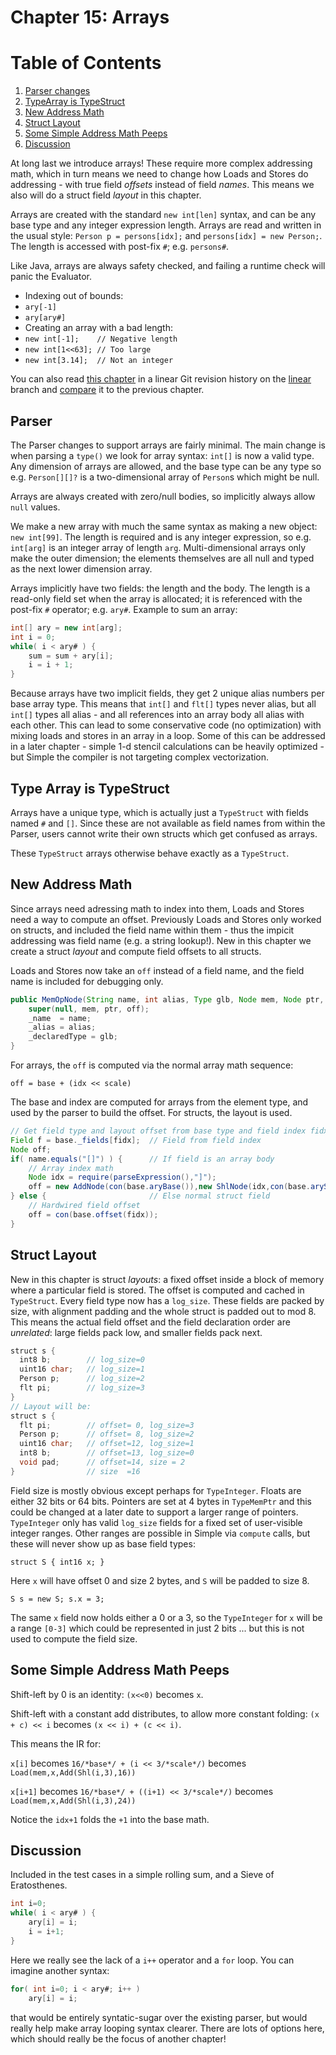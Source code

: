 # Chapter 15: Arrays

# Table of Contents

1. [Parser changes](#parser)
2. [TypeArray is TypeStruct](#type-array-is-typestruct)
4. [New Address Math](#new-address-math)
5. [Struct Layout](#struct-layout)
6. [Some Simple Address Math Peeps](#some-simple-address-math-peeps)
7. [Discussion](#discussion)


At long last we introduce arrays!  These require more complex addressing math,
which in turn means we need to change how Loads and Stores do addressing - 
with true field *offsets* instead of field *names*.  This means we also 
will do a struct field *layout* in this chapter.

Arrays are created with the standard `new int[len]` syntax, and can be any base
type and any integer expression length.  Arrays are read and written in the usual
style: `Person p = persons[idx];` and `persons[idx] = new Person;`. The length
is accessed with post-fix `#`; e.g. `persons#`.

Like Java, arrays are always safety checked, and failing a runtime check
will panic the Evaluator.

- Indexing out of bounds:
- `ary[-1]`
- `ary[ary#]`
- Creating an array with a bad length:
- `new int[-1];    // Negative length`
- `new int[1<<63]; // Too large`
- `new int[3.14];  // Not an integer`
 
You can also read [this chapter](https://github.com/SeaOfNodes/Simple/tree/linear-chapter15) in a linear Git revision history on the [linear](https://github.com/SeaOfNodes/Simple/tree/linear) branch and [compare](https://github.com/SeaOfNodes/Simple/compare/linear-chapter14...linear-chapter15) it to the previous chapter.

## Parser

The Parser changes to support arrays are fairly minimal.  The main change is
when parsing a `type()` we look for array syntax: `int[]` is now a valid type.
Any dimension of arrays are allowed, and the base type can be any type so
e.g. `Person[][]?` is a two-dimensional array of `Person`s which might be null.

Arrays are always created with zero/null bodies, so implicitly always allow
`null` values.

We make a new array with much the same syntax as making a new object: `new
int[99]`.  The length is required and is any integer expression, so
e.g. `int[arg]` is an integer array of length `arg`.  Multi-dimensional arrays
only make the outer dimension; the elements themselves are all null and typed
as the next lower dimension array.

Arrays implicitly have two fields: the length and the body.  The length is a
read-only field set when the array is allocated; it is referenced with the
post-fix `#` operator; e.g. `ary#`.  Example to sum an array:

```java
int[] ary = new int[arg];
int i = 0;
while( i < ary# ) { 
    sum = sum + ary[i]; 
    i = i + 1; 
}
```

Because arrays have two implicit fields, they get 2 unique alias numbers per
base array type.  This means that `int[]` and `flt[]` types never alias, but
all `int[]` types all alias - and all references into an array body all alias
with each other.  This can lead to some conservative code (no optimization)
with mixing loads and stores in an array in a loop.  Some of this can be
addressed in a later chapter - simple 1-d stencil calculations can be heavily
optimized - but Simple the compiler is not targeting complex vectorization.


## Type Array is TypeStruct

Arrays have a unique type, which is actually just a `TypeStruct` with fields
named `#` and `[]`.  Since these are not available as field names from within
the Parser, users cannot write their own structs which get confused as arrays.

These `TypeStruct` arrays otherwise behave exactly as a `TypeStruct`.


## New Address Math

Since arrays need adressing math to index into them, Loads and Stores need a
way to compute an offset.  Previously Loads and Stores only worked on structs,
and included the field name within them - thus the impicit addressing was field
name (e.g. a string lookup!).  New in this chapter we create a struct *layout*
and compute field offsets to all structs.

Loads and Stores now take an `off` instead of a field name, and the field
name is included for debugging only.  

```java
public MemOpNode(String name, int alias, Type glb, Node mem, Node ptr, Node off) {
    super(null, mem, ptr, off);
    _name  = name;
    _alias = alias;
    _declaredType = glb;
}
```

For arrays, the `off` is computed via the normal array math sequence:

  `off = base + (idx << scale)`

The base and index are computed for arrays from the element type, and used
by the parser to build the offset.  For structs, the layout is used.

```java
// Get field type and layout offset from base type and field index fidx
Field f = base._fields[fidx];  // Field from field index
Node off;
if( name.equals("[]") ) {      // If field is an array body
    // Array index math
    Node idx = require(parseExpression(),"]");
    off = new AddNode(con(base.aryBase()),new ShlNode(idx,con(base.aryScale())).peephole()).peephole();
} else {                       // Else normal struct field
    // Hardwired field offset
    off = con(base.offset(fidx));
}
```


## Struct Layout

New in this chapter is struct *layouts*: a fixed offset inside a block of
memory where a particular field is stored.  The offset is computed and cached
in `TypeStruct`.  Every field type now has a `log_size`.  These fields are
packed by size, with alignment padding and the whole struct is padded out to
mod 8.  This means the actual field offset and the field declaration order are
*unrelated*: large fields pack low, and smaller fields pack next.

```java
struct s {
  int8 b;        // log_size=0
  uint16 char;   // log_size=1
  Person p;      // log_size=2
  flt pi;        // log_size=3
}
// Layout will be:
struct s {
  flt pi;        // offset= 0, log_size=3
  Person p;      // offset= 8, log_size=2
  uint16 char;   // offset=12, log_size=1
  int8 b;        // offset=13, log_size=0
  void pad;      // offset=14, size = 2
}                // size  =16
```

Field size is mostly obvious except perhaps for `TypeInteger`.  Floats are
either 32 bits or 64 bits.  Pointers are set at 4 bytes in `TypeMemPtr` and
this could be changed at a later date to support a larger range of pointers.
`TypeInteger` only has valid `log_size` fields for a fixed set of user-visible
integer ranges.  Other ranges are possible in Simple via `compute` calls, but
these will never show up as base field types:

   `struct S { int16 x; }`

Here `x` will have offset 0 and size 2 bytes, and `S` will be padded to size 8.

   `S s = new S; s.x = 3;`

The same `x` field now holds either a 0 or a 3, so the `TypeInteger` for `x`
will be a range `[0-3]` which could be represented in just 2 bits ... but this is not used to compute the field size.


## Some Simple Address Math Peeps

Shift-left by 0 is an identity: `(x<<0)` becomes `x`.

Shift-left with a constant add distributes, to allow more constant folding:
`(x + c) << i` becomes `(x << i) + (c << i)`.

This means the IR for:

  `x[i]`  becomes  `16/*base*/ + (i << 3/*scale*/)`
  becomes `Load(mem,x,Add(Shl(i,3),16))`
  
  
  `x[i+1]` becomes `16/*base*/ + ((i+1) << 3/*scale*/)` becomes
  `Load(mem,x,Add(Shl(i,3),24))`

Notice the `idx+1` folds the `+1` into the base math.

  
## Discussion

Included in the test cases in a simple rolling sum, and a Sieve of Eratosthenes.

```java
int i=0;
while( i < ary# ) {
    ary[i] = i;
    i = i+1;
}
```

Here we really see the lack of a `i++` operator and a `for` loop.  You can 
imagine another syntax:

```java
for( int i=0; i < ary#; i++ )
    ary[i] = i;
```

that would be entirely syntatic-sugar over the existing parser, but would
really help make array looping syntax clearer.  There are lots of options
here, which should really be the focus of another chapter!